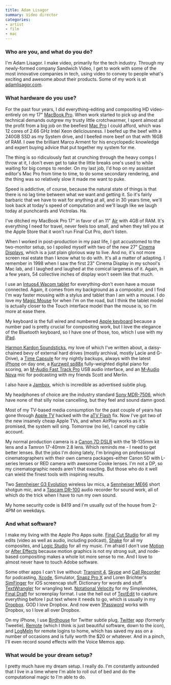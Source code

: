 ```yaml
---
title: Adam Lisagor
summary: Video director
categories:
- artist
- film
- mac
---
```


### Who are you, and what do you do?

I'm Adam Lisagor. I make video, primarily for the tech industry. Through my newly-formed company Sandwich Video, I get to work with some of the most innovative companies in tech, using video to convey to people what's exciting and awesome about their products. Some of my work is at [adamlisagor.com](http://adamlisagor.com/ "Adam's website.").

### What hardware do you use?

For the past four years, I did everything-editing and compositing HD video-entirely on my 17" [MacBook Pro][macbook-pro]. When work started to pick up and the technical demands outgrew my trusty little crotchwarmer, I spent almost all the profit from a big job on the beefiest [Mac Pro][mac-pro] I could afford, which was 12 cores of 2.66 GHz Intel Xeon deliciousness. I beefed up the beef with a 240GB SSD as my System drive, and I beefed more beef on that with 16GB of RAM. I owe the brilliant Marco Arment for his encyclopedic knowledge and expert buying advice that put together my system for me.

The thing is so ridiculously fast at crunching through the heavy comps I throw at it, I don't even get to take the little breaks one's used to while waiting for big comps to render. On my last job, I'd hop on my assistant editor's Mac Pro from time to time, to do some secondary rendering, and the thing was so relatively slow it made me want to puke.

Speed is addictive, of course, because the natural state of things is that there is no lag time between what we want and getting it. So it's fairly barbaric that we have to wait for anything at all, and in 30 years time, we'll look back at today's speed of computation and we'll laugh like we laugh today at punchcards and Victrolas. Ha.

I've ditched my MacBook Pro 17" in favor of an 11" [Air][macbook-air] with 4GB of RAM. It's everything I need for travel, never feels too small, and when they tell you at the Apple Store that it won't run Final Cut Pro, don't listen.

When I worked in post-production in my past life, I got accustomed to the two-monitor setup, so I spoiled myself with two of the new 27" [Cinema Displays][cinema-display], which is a just plain glorious way to live. And no, it's not more screen real estate than I know what to do with. It's all a matter of adapting. I remember in 1998 when I saw the first 23" Cinema Display in my school's Mac lab, and I laughed and laughed at the comical largeness of it. Again, in a few years, 54 collective inches of display won't seem like that much.

I use an [Intuos4 Wacom tablet][intuos] for everything-don't even have a mouse connected. Again, it comes from my background as a compositor, and I find I'm way faster mousing with a stylus and tablet than I am with a mouse. I do love my [Magic Mouse][magic-mouse] for when I'm on the road, but I think the tablet model is actually closer to the Touch interface model than the mouse is, so I'm more at ease there.

My keyboard is the full wired and numbered [Apple keyboard][keyboard] because a number pad is pretty crucial for compositing work, but I love the elegance of the Bluetooth keyboard, so I have one of those, too, which I use with my [iPad][].

[Harmon Kardon Soundsticks][soundsticks], my love of which I've written about, a daisy-chained bevy of external hard drives (mostly archival, mostly Lacie and G-Drive), a [Time Capsule][time-capsule] for my nightly backups, always with the latest [iPhone][] on day one, a [Kurzweil sp88x][sp88x] fully-weighted digital piano for scoring, an [M-Audio Fast Track Pro][fast-track-pro] USB audio interface, and an [M-Audio Nova][nova] mic for podcasting with my friends Scott and Merlin.

I also have a [Jambox][], which is incredible as advertised subtle plug.

My headphones of choice are the industry standard [Sony MDR-7506][mdr-7506], which have none of that silly noise cancelling, but they feel and sound damn good.

Most of my TV-based media consumption for the past couple of years has gone through [Apple TV][apple-tv] hacked with the [aTV Flash][atv-flash] fix. Now I've got two of the new insanely cheap Apple TVs, and when AirPlay works as it's promised, the system will sing. Tomorrow (no lie), I cancel my cable account.

My normal production camera is a [Canon 7D DSLR][eos-7d] with the 18-135mm kit lens and a Tamron 17-40mm 2.8 lens. Which reminds me - I need to get better lenses. But the jobs I'm doing lately, I'm bringing on professional cinematographers with their own camera packages-either Canon 5D with L-series lenses or RED camera with awesome Cooke lenses. I'm not a DP, so my cinematographic needs aren't that exacting. But those who do it well can wield the finest tools with inspiring results.

Two [Sennheiser G3 Evolution][ew-100-g3] wireless lav mics, a [Sennheiser ME66][me-66] short shotgun mic, and a [Tascam DR-100][dr-100] audio recorder for sound work, all of which do the trick when I have to run my own sound.

My home security code is 8419 and I'm usually out of the house from 2-4PM on weekdays.

### And what software?

I make my living with the Apple Pro Apps suite. [Final Cut Studio][final-cut-studio] for all my edits (video as well as audio, including podcast), [Shake][] for all my composites, and [Logic Studio][logic-studio] for all my music. I'm afraid I don't use [Motion][] or [After Effects][after-effects] because motion graphics is not my strong suit, and node-based compositing makes a whole lot more sense to me. And I love to almost never have to touch Adobe software.

Some other apps I can't live without: [Transmit 4][transmit], [Skype][] and [Call Recorder][call-recorder] for podcasting, [Xcode][], Simulator, [Snapz Pro X][snapz-pro-x] and Loren Brichter's [SimFinger][] for iOS screencap stuff. Dictionary for words and stuff. [TextWrangler][] for wrangling text. [Notational Velocity][notational-velocity] for my Simplenotes, [Final Draft][final-draft] for screenplay format. I use the hell out of [TextEdit][] to capture everything before I put text where it needs to go, which is usually in my [Dropbox][]. GOD I love Dropbox. And now even [1Password][] works with Dropbox, so I love all over Dropbox.

On my iPhone, I use [Birdhouse][birdhouse-ios] for Twitter subtle plug, [Twitter][twitter-ios] app (formerly Tweetie), [Remote][remote-ios] (which I think is just beautiful software, down to the icon), and [LogMeIn][ignition-ios] for remote logins to home, which has saved my ass on a number of occasions and is fully worth the $20 or whatever. And in a pinch, I'll even record sound effects with the Voice Memos app.

### What would be your dream setup?

I pretty much have my dream setup. I really do. I'm constantly astounded that I live in a time where I'm able to roll out of bed and do the computational magic to I'm able to do.

[apple-tv]: https://www.apple.com/appletv/ "A device for viewing media on a TV."
[cinema-display]: https://en.wikipedia.org/wiki/Apple_Cinema_Display "An LCD display."
[dr-100]: http://tascam.com/product/dr-100/ "A handheld audio recorder."
[eos-7d]: https://www.usa.canon.com/cusa/consumer/products/cameras/slr_cameras/eos_7d "An 18 megapixel digital SLR."
[ew-100-g3]: https://en-us.sennheiser.com/wireless-clip-on-lavalier-microphone-set-presentation-ew-100-eng-g3 "A wireless microphone system."
[fast-track-pro]: https://www.amazon.com/M-Audio-Track-Mobile-Interface-Preamps/dp/B000BD31ZW "A USB MIDI interface."
[intuos]: https://www.wacom.com/en-us/products/pen-tablets/intuos "A pen tablet."
[ipad]: https://www.apple.com/ipad/ "A tablet device."
[iphone]: https://en.wikipedia.org/wiki/IPhone_(1st_generation) "A smartphone."
[jambox]: https://jawbone.com/products/jambox/overview "A wireless speaker and speakerphone."
[keyboard]: https://www.apple.com/keyboard/ "The keyboard."
[mac-pro]: https://www.apple.com/mac-pro/ "The Intel-based Mac tower computer."
[macbook-air]: https://www.apple.com/macbook-air/ "A very thin laptop."
[macbook-pro]: https://www.apple.com/macbook-pro/ "A laptop."
[magic-mouse]: https://www.apple.com/magicmouse/ "A multi-touch mouse."
[mdr-7506]: https://www.amazon.com/Sony-MDR7506-Professional-Diaphragm-Headphone/dp/B000AJIF4E "Studio-quality headphones."
[me-66]: https://en-us.sennheiser.com/directional-microphone-shotgun-film-broadcast-me-66 "A shotgun microphone capsule."
[nova]: http://www.m-audio.com/products/en_us/NOVA.html "A large capsule cardioid microphone."
[soundsticks]: https://en.wikipedia.org/wiki/Harman_Kardon#SoundSticks "Swanky-looking computer speakers."
[sp88x]: http://kurzweil.com/product/sp88x/ "A MIDI keyboard."
[time-capsule]: https://www.apple.com/airport-time-capsule/ "A WiFi access point and backup system."
[1password]: https://1password.com "Password management software for Mac OS X."
[after-effects]: https://www.adobe.com/products/aftereffects.html "Motion graphics and video editing software."
[atv-flash]: https://firecore.com/atvflash "Software for adding extra features to the original Apple TV."
[birdhouse-ios]: http://birdhouseapp.com/ "A Twitter notepad app for iOS."
[call-recorder]: http://www.ecamm.com/mac/callrecorder/ "Software for recording Skype conversations."
[dropbox]: https://www.dropbox.com/ "Online syncing and storage."
[final-cut-studio]: https://en.wikipedia.org/wiki/Final_Cut_Studio "A post-production suite of software for Mac OS X."
[final-draft]: http://store.finaldraft.com/final-draft-10.html "Popular screenwriting software."
[ignition-ios]: https://itunes.apple.com/us/app/ignition/id299616801 "Remote computer control software for iOS."
[logic-studio]: https://en.wikipedia.org/wiki/Logic_Studio "A collection of software for creating and editing audio."
[motion]: https://www.apple.com/final-cut-pro/motion/ "A 3D motion graphics suite."
[notational-velocity]: http://notational.net/ "A clever note-taking app for the Mac."
[remote-ios]: https://itunes.apple.com/app/remote/id284417350 "A remote control app."
[shake]: https://en.wikipedia.org/wiki/Shake_(software) "Discontinued image compositing software."
[simfinger]: https://github.com/atebits/SimFinger "Screencasting for iOS."
[skype]: https://www.skype.com/en/ "Voice and video chat software."
[snapz-pro-x]: https://www.ambrosiasw.com/utilities/snapzprox/ "A screenshot and screencast tool for Mac OS X."
[textedit]: https://support.apple.com/en-us/HT2523 "A text editor included with Mac OS X."
[textwrangler]: http://www.barebones.com/products/textwrangler/ "A free, powerful text editor for the Mac."
[transmit]: https://panic.com/transmit/ "An FTP/SFTP client for the Mac."
[twitter-ios]: https://itunes.apple.com/app/twitter/id333903271 "A Twitter client."
[xcode]: https://en.wikipedia.org/wiki/Xcode "An IDE for Mac developers."
